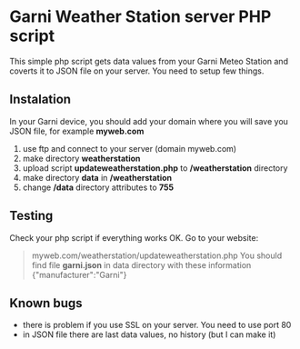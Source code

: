 # Garni Weather Station server PHP script
This simple php script gets data values from your Garni Meteo Station and coverts it to JSON file on your server. You need to setup few things.

## Instalation
In your Garni device, you should add your domain where you will save you JSON file, for example **myweb.com**

1. use ftp and connect to your server (domain myweb.com)
2. make directory **weatherstation**
3. upload script **updateweatherstation.php** to **/weatherstation** directory
4. make directory **data** in **/weatherstation**
5. change **/data** directory attributes to **755**

## Testing
Check your php script if everything works OK. Go to your website:
> myweb.com/weatherstation/updateweatherstation.php
You should find file **garni.json** in data directory with these information
>{"manufacturer":"Garni"}

## Known bugs
- there is problem if you use SSL on your server. You need to use port 80
- in JSON file there are last data values, no history (but I can make it)

